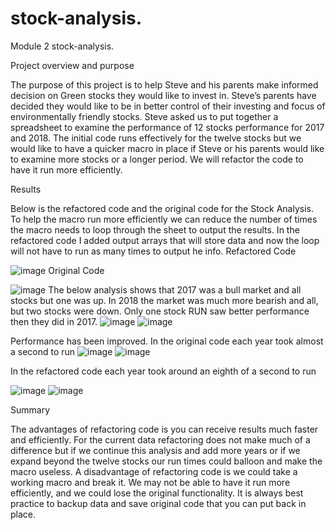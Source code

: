 # stock-analysis.
Module 2 stock-analysis.

Project overview and purpose

The purpose of this project is to help Steve and his parents make informed decision on Green stocks they would like to invest in. Steve’s parents have decided they would like to be in better control of their investing and focus of environmentally friendly stocks. Steve asked us to put together a spreadsheet to examine the performance of 12 stocks performance for 2017 and 2018. The initial code runs effectively for the twelve stocks but we would like to have a quicker macro in place if Steve or his parents would like to examine more stocks or a longer period. We will refactor the code to have it run more efficiently. 

Results 

Below is the refactored code and the original code for the Stock Analysis. To help the macro run more efficiently we can reduce the number of times the macro needs to loop through the sheet to output the results. In the refactored code I added output arrays that will store data and now the loop will not have to run as many times to output he info. 
Refactored Code

 ![image](https://user-images.githubusercontent.com/95973377/147857527-4ba08334-91b1-4be2-8e6b-94317da71902.png)
Original Code

 ![image](https://user-images.githubusercontent.com/95973377/147857548-b6348e07-ef06-4af9-8bcf-f094f19a6d98.png)
The below analysis shows that 2017 was a bull market and all stocks but one was up. In 2018 the market was much more bearish and all, but two stocks were down. Only one stock RUN saw better performance then they did in 2017. 
 ![image](https://user-images.githubusercontent.com/95973377/147857557-b32b1069-d084-46a1-84c1-663231741b58.png)
 ![image](https://user-images.githubusercontent.com/95973377/147857570-aa0802c6-c232-4f5b-b6f8-7ae4cb459936.png)

Performance has been improved. In the original code each year took almost a second to run 
 ![image](https://user-images.githubusercontent.com/95973377/147857581-fc183abe-0e8d-4ff2-93dd-fb3478162e77.png)
 ![image](https://user-images.githubusercontent.com/95973377/147857585-616cbe55-9484-4f87-a1f9-71a7753ce3e7.png)
 
In the refactored code each year took around an eighth of a second to run 

 ![image](https://user-images.githubusercontent.com/95973377/147857590-d3429730-1dbe-4bb7-b66c-025e73900bd4.png)
 ![image](https://user-images.githubusercontent.com/95973377/147857593-72565482-b07c-4e42-be72-2bba5c8cbb74.png)
 
Summary 

The advantages of refactoring code is you can receive results much faster and efficiently. For the current data refactoring does not make much of a difference but if we continue this analysis and add more years or if we expand beyond the twelve stocks our run times could balloon and make the macro useless. A disadvantage of refactoring code is we could take a working macro and break it. We may not be able to have it run more efficiently, and we could lose the original functionality. It is always best practice to backup data and save original code that you can put back in place. 

